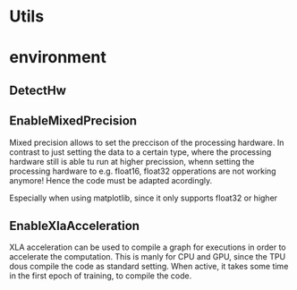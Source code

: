 # Utils

# environment

## DetectHw

## EnableMixedPrecision
Mixed precision allows to set the preccison of the processing hardware. 
In contrast to just setting the data to a certain type, where the processing hardware still is able tu run at higher precission, whenn setting the processing hardware to e.g. float16, float32 opperations are not working anymore! Hence the code must be adapted acordingly.

Especially when using matplotlib, since it only supports float32 or higher

## EnableXlaAcceleration
XLA acceleration can be used to compile a graph for executions in order to accelerate the computation. 
This is manly for CPU and GPU, since the TPU dous compile the code as standard setting. When active, it takes some time in the first epoch of training, to compile the code.
